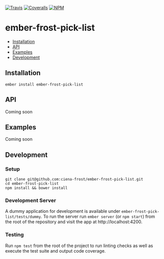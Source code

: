 [ci-img]: https://img.shields.io/travis/ciena-frost/ember-frost-pick-list.svg "Travis CI Build Status"
[ci-url]: https://travis-ci.org/ciena-frost/ember-frost-pick-list

[cov-img]: https://img.shields.io/coveralls/ciena-frost/ember-frost-pick-list.svg "Coveralls Code Coverage"
[cov-url]: https://coveralls.io/github/ciena-frost/ember-frost-pick-list

[npm-img]: https://img.shields.io/npm/v/ember-frost-pick-list.svg "NPM Version"
[npm-url]: https://www.npmjs.com/package/ember-frost-pick-list

[![Travis][ci-img]][ci-url] [![Coveralls][cov-img]][cov-url] [![NPM][npm-img]][npm-url]

# ember-frost-pick-list

 * [Installation](#installation)
 * [API](#api)
 * [Examples](#examples)
 * [Development](#development)

## Installation
```
ember install ember-frost-pick-list
```

## API
Coming soon

## Examples
Coming soon

## Development
### Setup
```
git clone git@github.com:ciena-frost/ember-frost-pick-list.git
cd ember-frost-pick-list
npm install && bower install
```

### Development Server
A dummy application for development is available under `ember-frost-pick-list/tests/dummy`.
To run the server run `ember server` (or `npm start`) from the root of the repository and
visit the app at http://localhost:4200.

### Testing
Run `npm test` from the root of the project to run linting checks as well as execute the test suite
and output code coverage.
